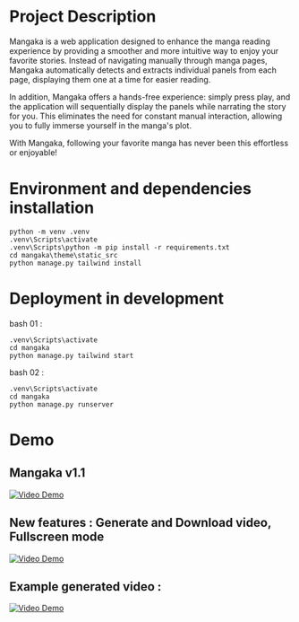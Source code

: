 # Project Description
Mangaka is a web application designed to enhance the manga reading experience by providing a smoother and more intuitive way to enjoy your favorite stories. Instead of navigating manually through manga pages, Mangaka automatically detects and extracts individual panels from each page, displaying them one at a time for easier reading.

In addition, Mangaka offers a hands-free experience: simply press play, and the application will sequentially display the panels while narrating the story for you. This eliminates the need for constant manual interaction, allowing you to fully immerse yourself in the manga's plot.

With Mangaka, following your favorite manga has never been this effortless or enjoyable!

# Environment and dependencies installation
```
python -m venv .venv
.venv\Scripts\activate
.venv\Scripts\python -m pip install -r requirements.txt
cd mangaka\theme\static_src
python manage.py tailwind install
```

# Deployment in development
bash 01 : 
```
.venv\Scripts\activate
cd mangaka
python manage.py tailwind start
```
bash 02 :
```
.venv\Scripts\activate
cd mangaka
python manage.py runserver

```

# Demo
## Mangaka v1.1
[![Video Demo](https://img.youtube.com/vi/GvON2_ZyZ_4/0.jpg)](https://www.youtube.com/watch?v=GvON2_ZyZ_4)

## New features : Generate and Download video, Fullscreen mode
[![Video Demo](https://img.youtube.com/vi/MyXSwlFDchg.jpg)](https://www.youtube.com/watch?v=MyXSwlFDchg)

## Example generated video :
[![Video Demo](https://img.youtube.com/vi/BxJqaV6_--Y.jpg)](https://www.youtube.com/watch?v=BxJqaV6_--Y)